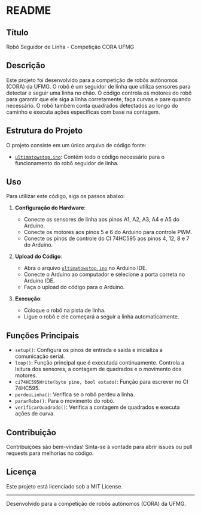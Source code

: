 # README

## Título
Robô Seguidor de Linha - Competição CORA UFMG

## Descrição
Este projeto foi desenvolvido para a competição de robôs autônomos (CORA) da UFMG. O robô é um seguidor de linha que utiliza sensores para detectar e seguir uma linha no chão. O código controla os motores do robô para garantir que ele siga a linha corretamente, faça curvas e pare quando necessário. O robô também conta quadrados detectados ao longo do caminho e executa ações específicas com base na contagem.

## Estrutura do Projeto
O projeto consiste em um único arquivo de código fonte:

- [`ultimatowstop.ino`](ultimatowstop.ino): Contém todo o código necessário para o funcionamento do robô seguidor de linha.

## Uso
Para utilizar este código, siga os passos abaixo:

1. **Configuração do Hardware**:
   - Conecte os sensores de linha aos pinos A1, A2, A3, A4 e A5 do Arduino.
   - Conecte os motores aos pinos 5 e 6 do Arduino para controle PWM.
   - Conecte os pinos de controle do CI 74HC595 aos pinos 4, 12, 8 e 7 do Arduino.

2. **Upload do Código**:
   - Abra o arquivo [`ultimatowstop.ino`](ultimatowstop.ino) no Arduino IDE.
   - Conecte o Arduino ao computador e selecione a porta correta no Arduino IDE.
   - Faça o upload do código para o Arduino.

3. **Execução**:
   - Coloque o robô na pista de linha.
   - Ligue o robô e ele começará a seguir a linha automaticamente.

## Funções Principais
- `setup()`: Configura os pinos de entrada e saída e inicializa a comunicação serial.
- `loop()`: Função principal que é executada continuamente. Controla a leitura dos sensores, a contagem de quadrados e o movimento dos motores.
- `ci74HC595Write(byte pino, bool estado)`: Função para escrever no CI 74HC595.
- `perdeuLinha()`: Verifica se o robô perdeu a linha.
- `pararRobo()`: Para o movimento do robô.
- `verificarQuadrado()`: Verifica a contagem de quadrados e executa ações de curva.

## Contribuição
Contribuições são bem-vindas! Sinta-se à vontade para abrir issues ou pull requests para melhorias no código.

## Licença
Este projeto está licenciado sob a MIT License.

---

Desenvolvido para a competição de robôs autônomos (CORA) da UFMG.